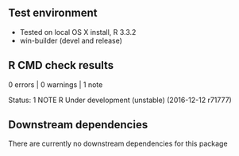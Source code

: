 ## Test environment
* Tested on local OS X install, R 3.3.2
* win-builder (devel and release)


## R CMD check results
0 errors | 0 warnings | 1 note

Status: 1 NOTE
R Under development (unstable) (2016-12-12 r71777)

## Downstream dependencies
There are currently no downstream dependencies for this package
